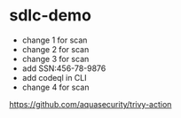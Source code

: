 # sdlc-demo

- change 1 for scan
- change 2 for scan
- change 3 for scan
- add SSN:456-78-9876
- add codeql in CLI
- change 4 for scan





https://github.com/aquasecurity/trivy-action



